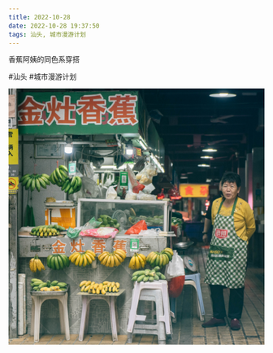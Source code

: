 ```yaml
---
title: 2022-10-28
date: 2022-10-28 19:37:50
tags: 汕头, 城市漫游计划
---
```


<p>香蕉阿姨的同色系穿搭</p>

#汕头 #城市漫游计划

![](/assets/images/2022/10/e5fba5954f669c006446b04360a8f891.jpg)

